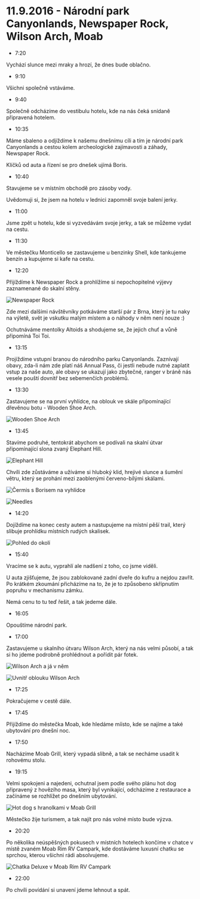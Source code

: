 # 11.9.2016 - Národní park Canyonlands, Newspaper Rock, Wilson Arch, Moab

   * 7:20

Vychází slunce mezi mraky a hrozí, že dnes bude oblačno.

   * 9:10

Všichni společně vstáváme.

   * 9:40

Společně odcházíme do vestibulu hotelu, kde na nás čeká snídaně připravená hotelem.

   * 10:35

Máme sbaleno a odjíždíme k našemu dnešnímu cíli a tím je národní park Canyonlands a cestou kolem archeologické zajímavosti a záhady, Newspaper Rock.

Klíčků od auta a řízení se pro dnešek ujímá Boris.

   * 10:40

Stavujeme se v místním obchodě pro zásoby vody.

Uvědomuji si, že jsem na hotelu v lednici zapomněl svoje balení jerky.

   * 11:00

Jsme zpět u hotelu, kde si vyzvedávám svoje jerky, a tak se můžeme vydat na cestu.

   * 11:30

Ve městečku Monticello se zastavujeme u benzinky Shell, kde tankujeme benzín a kupujeme si kafe na cestu.

   * 12:20

Přijíždíme k Newspaper Rock a prohlížíme si nepochopitelné výjevy zaznamenané do skalní stěny.

![Newspaper Rock](images/20160911/DSC_0030-DSC_0037_fused.jpg)

Zde mezi dalšími návštěvníky potkáváme starší pár z Brna, který je tu naky na výletě, svět je vskutku malým místem a o náhody v něm není nouze :)

Ochutnáváme mentolky Altoids a shodujeme se, že jejich chuť a vůně připomíná Toi Toi.

   * 13:15

Projíždíme vstupní branou do národního parku Canyonlands. Zaznívají obavy, zda-li nám zde platí náš Annual Pass, či jestli nebude nutné zaplatit vstup za naše auto, ale obavy se ukazují jako zbytečné, ranger v bráně nás vesele pouští dovnitř bez sebemenčích problémů.

   * 13:30

Zastavujeme se na první vyhlídce, na oblouk ve skále připomínající dřevěnou botu - Wooden Shoe Arch.

![Wooden Shoe Arch](images/20160911/DSC_0156.jpg)

   * 13:45

Stavíme podruhé, tentokrát abychom se podívali na skalní útvar připomínající slona zvaný Elephant Hill.

![Elephant Hill](images/20160911/DSC_0173.jpg)

Chvíli zde zůstáváme a užíváme si hluboký klid, hrejivé slunce a šumění větru, který se prohání mezi zaoblenými červeno-bílými skálami.

![Čermis s Borisem na vyhlídce](images/20160911/DSC_0217.jpg)

![Needles](images/20160911/DSC_0229-DSC_0237.jpg)

   * 14:20

Dojíždíme na konec cesty autem a nastupujeme na místní pěší trail, který slibuje prohlídku místních rudých skalisek.

![Pohled do okolí](images/20160911/DSC_0308-DSC_0320.jpg)

   * 15:40

Vracíme se k autu, vyprahlí ale nadšení z toho, co jsme viděli.

U auta zjišťujeme, že jsou zablokované zadní dveře do kufru a nejdou zavřít. Po krátkém zkoumání přicházíme na to, že je to způsobeno skřípnutím popruhu v mechanismu zámku.

Nemá cenu to tu teď řešit, a tak jedeme dále.

   * 16:05

Opouštíme národní park.

   * 17:00

Zastavujeme u skalního útvaru Wilson Arch, který na nás velmi působí, a tak si ho jdeme podrobně prohlédnout a pořídit pár fotek.

![Wilson Arch a já v něm](images/20160911/DSC_0420.jpg)

![Uvnitř oblouku Wilson Arch](images/20160911/20160911_171800.jpg)

   * 17:25

Pokračujeme v cestě dále.

   * 17:45

Přijíždíme do městečka Moab, kde hledáme míísto, kde se najíme a také ubytování pro dnešní noc.

   * 17:50

Nacházíme Moab Grill, který vypadá slibně, a tak se necháme usadit k rohovému stolu.

   * 19:15

Velmi spokojeni a najedeni, ochutnal jsem podle svého plánu hot dog připravený z hovězího masa, který byl vynikající, odcházíme z restaurace a začínáme se rozhlížet po dnešním ubytování.

![Hot dog s hranolkami v Moab Grill](images/20160911/20160911_184535.jpg)

Městečko žije turismem, a tak najít pro nás volné místo bude výzva.

   * 20:20

Po několika neúspěšných pokusech v místních hotelech končíme v chatce v místě zvaném Moab Rim RV Campark, kde dostáváme luxusní chatku se sprchou, kterou všichni rádi absolvujeme.

![Chatka Deluxe v Moab Rim RV Campark](images/20160911/20160911_202150.jpg)

   * 22:00

Po chvíli povídání si unavení jdeme lehnout a spát.
